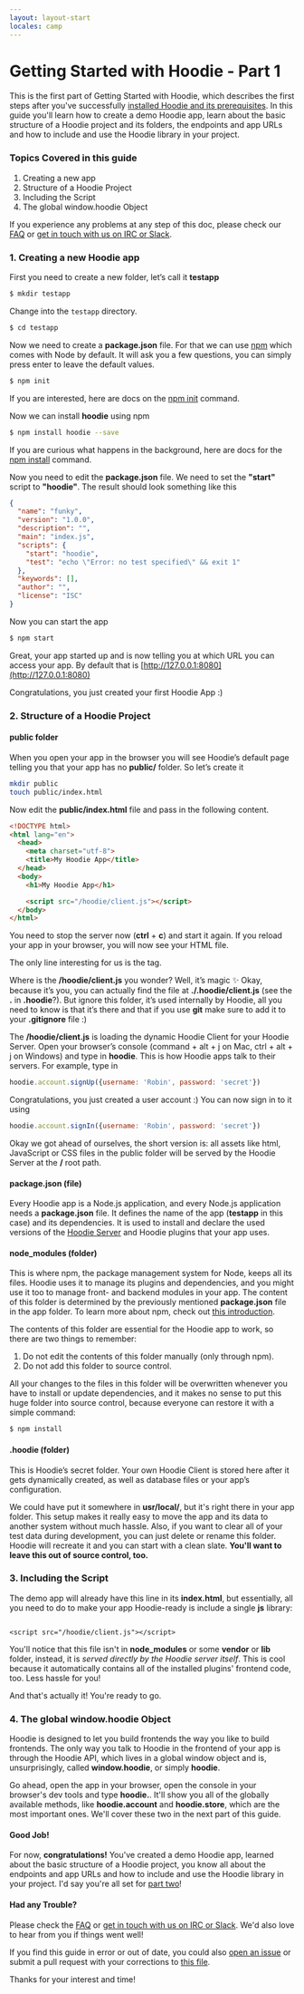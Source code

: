 ```yaml
---
layout: layout-start
locales: camp
---
```


# Getting Started with Hoodie - Part 1

This is the first part of Getting Started with Hoodie, which describes the first steps after you've successfully [installed Hoodie and its prerequisites](/camp/start/). In this guide you'll learn how to create a demo Hoodie app, learn about the basic structure of a Hoodie project and its folders, the endpoints and app URLs and how to include and use the Hoodie library in your project.

### Topics Covered in this guide

1. Creating a new app
2. Structure of a Hoodie Project
3. Including the Script
4. The global window.hoodie Object

If you experience any problems at any step of this doc, please check our <a href="http://faq.hood.ie" target="_blank">FAQ</a> or <a href="http://hood.ie/chat" target="_blank">get in touch with us on IRC or Slack</a>.

### 1. Creating a new Hoodie app

First you need to create a new folder, let’s call it **testapp**

```bash
$ mkdir testapp
```

Change into the `testapp` directory.

```bash
$ cd testapp
```

Now we need to create a **package.json** file. For that we can use [npm](https://www.npmjs.com/) which comes with Node by default. It will ask you a few questions, you can simply press enter to leave the default values.

```bash
$ npm init
```

If you are interested, here are docs on the [npm init](https://docs.npmjs.com/cli/init) command.

Now we can install **hoodie** using npm

```bash
$ npm install hoodie --save
```

If you are curious what happens in the background, here are docs for the [npm install](https://docs.npmjs.com/cli/install) command.

Now you need to edit the **package.json** file. We need to set the **"start"** script to **"hoodie"**. The result should look something like this

```json
{
  "name": "funky",
  "version": "1.0.0",
  "description": "",
  "main": "index.js",
  "scripts": {
    "start": "hoodie",
    "test": "echo \"Error: no test specified\" && exit 1"
  },
  "keywords": [],
  "author": "",
  "license": "ISC"
}
```

Now you can start the app

```bash
$ npm start
```

Great, your app started up and is now telling you at which URL you can access your app. By default that is [http://127.0.0.1:8080](http://127.0.0.1:8080)

Congratulations, you just created your first Hoodie App :)



### 2. Structure of a Hoodie Project

#### public folder

When you open your app in the browser you will see Hoodie’s default page telling
you that your app has no **public/** folder. So let’s create it

```bash
mkdir public
touch public/index.html
```

Now edit the **public/index.html** file and pass in the following content.

```html
<!DOCTYPE html>
<html lang="en">
  <head>
    <meta charset="utf-8">
    <title>My Hoodie App</title>
  </head>
  <body>
    <h1>My Hoodie App</h1>

    <script src="/hoodie/client.js"></script>
  </body>
</html>
```

You need to stop the server now (**ctrl** + **c**) and start it again.
If you reload your app in your browser, you will now see your HTML file.

The only line interesting for us is the **<script src="/hoodie/client.js"></script>** tag.

Where is the **/hoodie/client.js** you wonder? Well, it’s magic ✨
Okay, because it’s you, you can actually find the file at **./.hoodie/client.js** (see the **.** in **.hoodie**?).
But ignore this folder, it’s used internally by Hoodie, all you need to know is that it’s there and that
if you use **git** make sure to add it to your **.gitignore** file :)

The **/hoodie/client.js** is loading the dynamic Hoodie Client for your Hoodie Server.
Open your browser’s console (command + alt + j on Mac, ctrl + alt + j on Windows) and type in **hoodie**.
This is how Hoodie apps talk to their servers. For example, type in

```js
hoodie.account.signUp({username: 'Robin', password: 'secret'})
```

Congratulations, you just created a user account :) You can now sign in to it using

```js
hoodie.account.signIn({username: 'Robin', password: 'secret'})
```

Okay we got ahead of ourselves, the short version is: all assets like html, JavaScript or CSS files in the public folder will be served by the Hoodie Server at the **/** root path.

#### package.json (file)

Every Hoodie app is a Node.js application, and every Node.js application needs a **package.json** file. It defines the name of the app (**testapp** in this case) and its dependencies. It is used to install and declare the used versions of the <a href="https://github.com/hoodiehq/hoodie" target="_blank">Hoodie Server</a> and Hoodie plugins that your app uses.

#### node_modules (folder)

This is where npm, the package management system for Node, keeps all its files. Hoodie uses it to manage its plugins and dependencies, and you might use it too to manage front- and backend modules in your app. The content of this folder is determined by the previously mentioned **package.json** file in the app folder. To learn more about npm, check out <a href="http://howtonode.org/introduction-to-npm" target="_blank">this introduction</a>.

The contents of this folder are essential for the Hoodie app to work, so there are two things to remember:

1. Do not edit the contents of this folder manually (only through npm).
2. Do not add this folder to source control.

All your changes to the files in this folder will be overwritten whenever you have to install or update dependencies, and it makes no sense to put this huge folder into source control, because everyone can restore it with a simple command:

```bash
$ npm install
```

#### .hoodie (folder)

This is Hoodie’s secret folder. Your own Hoodie Client is stored here after it gets dynamically created, as well as database files or your app’s configuration.

We could have put it somewhere in **usr/local/**, but it's right there in your app folder. This setup makes it really easy to move the app and its data to another system without much hassle. Also, if you want to clear all of your test data during development, you can just delete or rename this folder. Hoodie will recreate it and you can start with a clean slate. **You'll want to leave this out of source control, too.**

### 3. Including the Script

The demo app will already have this line in its **index.html**, but essentially, all you need to do to make your app Hoodie-ready is include a single **js** library:

<pre><code class="language-markup">
&lt;script src="/hoodie/client.js"&gt;&lt;/script&gt;
</code></pre>

You'll notice that this file isn't in **node_modules** or some **vendor** or **lib** folder, instead, it is *served directly by the Hoodie server itself*. This is cool because it automatically contains all of the installed plugins' frontend code, too. Less hassle for you!

And that's actually it! You're ready to go.

### 4. The global window.hoodie Object

Hoodie is designed to let you build frontends the way you like to build frontends. The only way you talk to Hoodie in the frontend of your app is through the Hoodie API, which lives in a global window object and is, unsurprisingly, called **window.hoodie**, or simply **hoodie**.

Go ahead, open the app in your browser, open the console in your browser's dev tools and type **hoodie.**. It'll show you all of the globally available methods, like **hoodie.account** and **hoodie.store**, which are the most important ones. We'll cover these two in the next part of this guide.

#### Good Job!

For now, **congratulations!** You've created a demo Hoodie app, learned about the basic structure of a Hoodie project, you know all about the endpoints and app URLs and how to include and use the Hoodie library in your project. I'd say you're all set for [part two](/camp/tutorials/)!

#### Had any Trouble?

Please check the <a href="http://faq.hood.ie" target="_blank">FAQ</a> or <a href="http://hood.ie/chat" target="_blank">get in touch with us on IRC or Slack</a>. We'd also love to hear from you if things went well!

If you find this guide in error or out of date, you could also <a href="https://github.com/hoodiehq/documentation/issues" target="_blank">open an issue</a> or submit a pull request with your corrections to <a href="https://github.com/hoodiehq/documentation/blob/gh-pages/camp/start/getting-started/getting-started-1.md" target="_blank">this file</a>.

Thanks for your interest and time!
